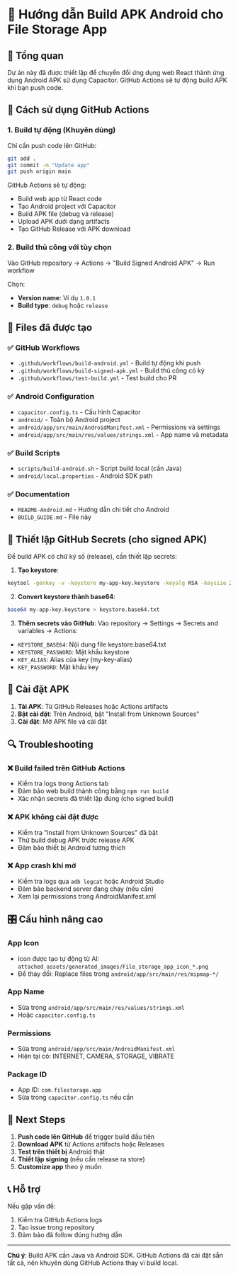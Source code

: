 # 📱 Hướng dẫn Build APK Android cho File Storage App

## 🎯 Tổng quan

Dự án này đã được thiết lập để chuyển đổi ứng dụng web React thành ứng dụng Android APK sử dụng Capacitor. GitHub Actions sẽ tự động build APK khi bạn push code.

## 🚀 Cách sử dụng GitHub Actions

### 1. **Build tự động (Khuyên dùng)**

Chỉ cần push code lên GitHub:

```bash
git add .
git commit -m "Update app"
git push origin main
```

GitHub Actions sẽ tự động:
- Build web app từ React code
- Tạo Android project với Capacitor  
- Build APK file (debug và release)
- Upload APK dưới dạng artifacts
- Tạo GitHub Release với APK download

### 2. **Build thủ công với tùy chọn**

Vào GitHub repository → Actions → "Build Signed Android APK" → Run workflow

Chọn:
- **Version name**: Ví dụ `1.0.1`
- **Build type**: `debug` hoặc `release`

## 📁 Files đã được tạo

### ✅ GitHub Workflows
- `.github/workflows/build-android.yml` - Build tự động khi push
- `.github/workflows/build-signed-apk.yml` - Build thủ công có ký
- `.github/workflows/test-build.yml` - Test build cho PR

### ✅ Android Configuration  
- `capacitor.config.ts` - Cấu hình Capacitor
- `android/` - Toàn bộ Android project
- `android/app/src/main/AndroidManifest.xml` - Permissions và settings
- `android/app/src/main/res/values/strings.xml` - App name và metadata

### ✅ Build Scripts
- `scripts/build-android.sh` - Script build local (cần Java)
- `android/local.properties` - Android SDK path

### ✅ Documentation
- `README-Android.md` - Hướng dẫn chi tiết cho Android
- `BUILD_GUIDE.md` - File này

## 🔧 Thiết lập GitHub Secrets (cho signed APK)

Để build APK có chữ ký số (release), cần thiết lập secrets:

1. **Tạo keystore**:
```bash
keytool -genkey -v -keystore my-app-key.keystore -keyalg RSA -keysize 2048 -validity 10000 -alias my-key-alias
```

2. **Convert keystore thành base64**:
```bash
base64 my-app-key.keystore > keystore.base64.txt
```

3. **Thêm secrets vào GitHub**:
Vào repository → Settings → Secrets and variables → Actions:

- `KEYSTORE_BASE64`: Nội dung file keystore.base64.txt
- `KEYSTORE_PASSWORD`: Mật khẩu keystore  
- `KEY_ALIAS`: Alias của key (my-key-alias)
- `KEY_PASSWORD`: Mật khẩu key

## 📲 Cài đặt APK

1. **Tải APK**: Từ GitHub Releases hoặc Actions artifacts
2. **Bật cài đặt**: Trên Android, bật "Install from Unknown Sources"
3. **Cài đặt**: Mở APK file và cài đặt

## 🔍 Troubleshooting

### ❌ Build failed trên GitHub Actions
- Kiểm tra logs trong Actions tab
- Đảm bảo web build thành công bằng `npm run build`
- Xác nhận secrets đã thiết lập đúng (cho signed build)

### ❌ APK không cài đặt được  
- Kiểm tra "Install from Unknown Sources" đã bật
- Thử build debug APK trước release APK
- Đảm bảo thiết bị Android tương thích

### ❌ App crash khi mở
- Kiểm tra logs qua `adb logcat` hoặc Android Studio
- Đảm bảo backend server đang chạy (nếu cần)
- Xem lại permissions trong AndroidManifest.xml

## 🎛️ Cấu hình nâng cao

### App Icon
- Icon được tạo tự động từ AI: `attached_assets/generated_images/File_storage_app_icon_*.png`
- Để thay đổi: Replace files trong `android/app/src/main/res/mipmap-*/`

### App Name  
- Sửa trong `android/app/src/main/res/values/strings.xml`
- Hoặc `capacitor.config.ts`

### Permissions
- Sửa trong `android/app/src/main/AndroidManifest.xml`
- Hiện tại có: INTERNET, CAMERA, STORAGE, VIBRATE

### Package ID
- App ID: `com.filestorage.app`
- Sửa trong `capacitor.config.ts` nếu cần

## 🚀 Next Steps

1. **Push code lên GitHub** để trigger build đầu tiên
2. **Download APK** từ Actions artifacts hoặc Releases  
3. **Test trên thiết bị** Android thật
4. **Thiết lập signing** (nếu cần release ra store)
5. **Customize app** theo ý muốn

## 📞 Hỗ trợ

Nếu gặp vấn đề:
1. Kiểm tra GitHub Actions logs
2. Tạo issue trong repository  
3. Đảm bảo đã follow đúng hướng dẫn

---

**Chú ý**: Build APK cần Java và Android SDK. GitHub Actions đã cài đặt sẵn tất cả, nên khuyên dùng GitHub Actions thay vì build local.